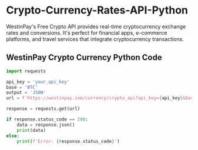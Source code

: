 # Crypto-Currency-Rates-API-Python
WestinPay's Free Crypto API provides real-time cryptocurrency exchange rates and conversions. It's perfect for financial apps, e-commerce platforms, and travel services that integrate cryptocurrency transactions.


## WestinPay Crypto Currency Python Code

```python
import requests

api_key = 'your_api_key'
base = 'BTC'
output = 'JSON'
url = f'https://westinpay.com/currency/crypto_api?api_key={api_key}&base={base}&output={output}'

response = requests.get(url)

if response.status_code == 200:
    data = response.json()
    print(data)
else:
    print(f'Error: {response.status_code}')
